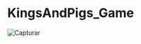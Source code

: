 # KingsAndPigs_Game
![Capturar](https://user-images.githubusercontent.com/81108091/141856832-ef2c7f80-4196-4c7c-852b-1902a776ba8f.PNG)
